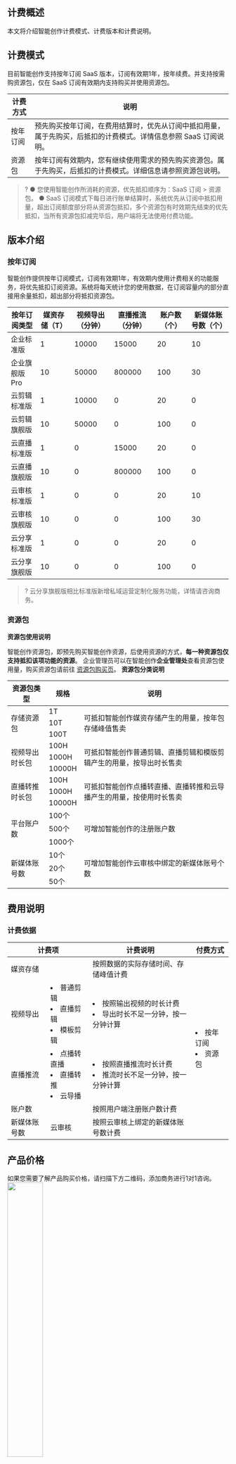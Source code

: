 ## **计费概述**

本文将介绍智能创作计费模式、计费版本和计费说明。

## **计费模式**

目前智能创作支持按年订阅 SaaS 版本，订阅有效期1年，按年续费。并支持按需购资源包，仅在 SaaS 订阅有效期内支持购买并使用资源包。

| 计费方式 | 说明                                                         |
| -------- | ------------------------------------------------------------ |
| 按年订阅 | 预先购买按年订阅，在费用结算时，优先从订阅中抵扣用量，属于先购买，后抵扣的计费模式。详情信息参照 SaaS 订阅说明。 |
| 资源包   | 按年订阅有效期内，您有继续使用需求的预先购买资源包。属于先购买，后抵扣的计费模式。详细信息请参照资源包说明。 |

> ? ● 您使用智能创作所消耗的资源，优先抵扣顺序为：SaaS 订阅 > 资源包。
● SaaS 订阅模式下每日进行账单结算时，系统优先从订阅中抵扣用量，超出订阅额度部分将从资源包抵扣，多个资源包有时效期先结束的优先抵扣，当所有资源包扣减完毕后，用户端将无法使用付费功能。

## **版本介绍**

### **按年订阅**

智能创作提供按年订阅模式，订阅有效期1年，有效期内使用计费相关的功能服务，将优先抵扣订阅资源。系统将每天统计您的使用数据，在订阅容量内的部分直接用余量抵扣，超出部分将抵扣资源包。

| 按年订阅类型  | 媒资存储（T） | 视频导出（分钟） | 直播推流（分钟） | 账户数（个） | 新媒体账号数（个） |
| ------------- | ------------- | ---------------- | ---------------- | ------------ | ------------------ |
| 企业标准版    | 1             | 10000            | 15000            | 20           | 10                 |
| 企业旗舰版 Pro | 10            | 50000            | 800000           | 100          | 30                 |
| 云剪辑标准版  | 1             | 10000            | 0                | 20           | 0                  |
| 云剪辑旗舰版  | 10            | 50000            | 0                | 100          | 0                  |
| 云直播标准版  | 1             | 0                | 15000            | 20           | 0                  |
| 云直播旗舰版  | 10            | 0                | 800000           | 100          | 0                  |
| 云审核标准版  | 1             | 0                | 0                | 20           | 10                 |
| 云审核旗舰版  | 10            | 0                | 0                | 100          | 30                 |
| 云分享标准版  | 1             | 0                | 0                | 20           | 0                  |
| 云分享旗舰版  | 10            | 0                | 0                | 100          | 0                  |

> ? 云分享旗舰版相比标准版新增私域运营定制化服务功能，详情请咨询商务。

### **资源包**

**资源包使用说明**

智能创作资源包，即预先购买智能创作资源，后使用资源的方式，**每一种资源包仅支持抵扣该项功能的资源**。
企业管理员可以在智能创作**企业管理处**查看资源包使用量，购买资源包请前往 [资源包购买页](https://buy.cloud.tencent.com/cme?version=)。
**资源包分类说明**

<table >
<thead>
<tr>
<th>资源包类型</th>
<th>规格</th>
<th>说明</th>
</tr>
</thead><tbody>
<tr>
<td rowspan='3'>存储资源包</td>
<td>1T</td>
<td rowspan='3'>可抵扣智能创作媒资存储产生的用量，按年包存储峰值售卖</td>
</tr>
<tr>
<td>10T</td>
</tr>
<tr>
<td>100T</td>
</tr>
<tr>
<td rowspan='3'>视频导出时长包</td>
<td>100H</td>
<td rowspan='3'>可抵扣智能创作普通剪辑、直播剪辑和模版剪辑产生的用量，按导出时长售卖</td>
</tr>
<tr>
<td>1000H</td>
</tr>
<tr>
<td>10000H</td>
</tr>
<tr>
<td rowspan='3'>直播转推时长包</td>
<td>100H</td>
<td rowspan='3'>可抵扣智能创作点播转直播、直播转推和云导播产生的用量，按使用时长售卖</td>
</tr>
<tr>
<td>1000H</td>
</tr>
<tr>
<td>10000H</td>
</tr>
<tr>
<td rowspan='3'>平台账户数</td>
<td>100个</td>
<td rowspan='3'>可增加智能创作的注册账户数</td>
</tr>
<tr>
<td>500个</td>
</tr>
<tr>
<td>1000个</td>
</tr>
<tr>
<td rowspan='3'>新媒体账号数</td>
<td>10个</td>
<td rowspan='3'>可增加智能创作云审核中绑定的新媒体账号个数</td>
</tr>
<tr>
<td>20个</td>
</tr>
<tr>
<td>50个</td>
</tr>
</tbody></table>

## **费用说明**

### **计费依据**

<table>
<thead>
<tr>
<th colspan="2">计费项</th>
<th>计费说明</th>
<th>付费方式</th>
</tr>
</thead><tbody>
<tr>
<td colspan="2">媒资存储</td>
<td>按照数据的实际存储时间、存储峰值计费</td>
<td rowspan="5"><url><li>按年订阅</li><li>资源包</li></url></td>
</tr>
<tr>
<td>视频导出</td>
<td><url><li>普通剪辑</li><li>直播剪辑</li><li>模板剪辑</li></url></td>
<td><url><li>按照输出视频的时长计费</li><li>导出时长不足一分钟，按一分钟计算</li></url></td>
</tr>
<tr>
<td>直播推流</td>
<td><url><li>点播转直播</li><li>直播转推</li><li>云导播</li></url></td>
<td><url><li>按照直播推流时长计费</li><li>推流时长不足一分钟，按一分钟计算</li></url></td>
</tr>
<tr>
<td colspan="2">账户数</td>
<td>按照用户端注册账户数计费</td>
</tr>
<tr>
<td>新媒体账号数</td>
<td>云审核</td>
<td>按照云审核上绑定的新媒体账号数计费</td>
</tr>
</tbody></table>

## **产品价格**

如果您需要了解产品购买价格，请扫描下方二维码，添加商务进行1对1咨询。
<img src="https://qcloudimg.tencent-cloud.cn/raw/2641cfd0e4d52921326fa03335af8322.png" width=40%>

## **总结**

阅读完本文，您将了解智能创作的售卖模式，如需了解更多信息，请扫码添加商务进行1对1咨询。
